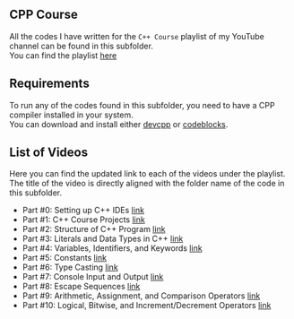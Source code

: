 ## CPP Course
All the codes I have written for the `C++ Course` playlist of my YouTube channel can be found in this subfolder.  
You can find the playlist [here](https://www.youtube.com/playlist?list=PLa-UU-r-NuhzG_mffDSY37wKarcdhAHag)
  
## Requirements
To run any of the codes found in this subfolder, you need to have a CPP compiler installed in your system.  
You can download and install either [devcpp](https://www.bloodshed.net/) or [codeblocks](https://www.codeblocks.org/).
  
## List of Videos
Here you can find the updated link to each of the videos under the playlist. The title of the video is directly aligned with the folder name of the code in this subfolder.
- Part #0: Setting up C++ IDEs [link](https://youtu.be/hU6wk04wpKQ)
- Part #1: C++ Course Projects [link](https://youtu.be/z9Cdnfnjrz4)
- Part #2: Structure of C++ Program [link](https://youtu.be/knULqlPy2MY)
- Part #3: Literals and Data Types in C++ [link](https://youtu.be/CbQG32GEDv8)
- Part #4: Variables, Identifiers, and Keywords [link](https://youtu.be/mui7dX47rfg)
- Part #5: Constants [link](https://youtu.be/1coBIpa-93I)
- Part #6: Type Casting [link](https://youtu.be/z2MejDXZw7Q)
- Part #7: Console Input and Output [link](https://youtu.be/gXB_TMw3wLE)
- Part #8: Escape Sequences [link](https://youtu.be/LOAwqhEu4n4)
- Part #9: Arithmetic, Assignment, and Comparison Operators [link](https://youtu.be/qwMyFDF7LPo)
- Part #10: Logical, Bitwise, and Increment/Decrement Operators [link](https://youtu.be/89pgBpScomw)
